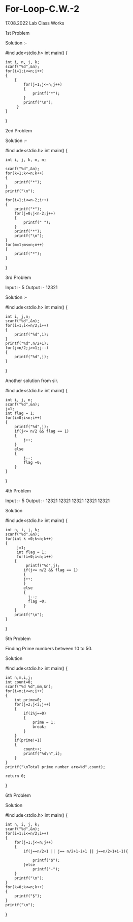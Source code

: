 # For-Loop-C.W.-2
17.08.2022 Lab Class Works

1st Problem 

Solution :-

#include<stdio.h>
int main()
{

    int i, n, j, k;
    scanf("%d",&n);
    for(i=1;i<=n;i++)
    {
        {
            for(j=1;j<=n;j++)
            {
                printf("*");
            }
            printf("\n");
         }
    }
    
}

2ed Problem 

Solution :-

#include<stdio.h>
int main()
{

    int i, j, k, m, n;

    scanf("%d",&n);
    for(k=1;k<=n;k++)
    {
        printf("*");
    }
    printf("\n");

    for(i=1;i<=n-2;i++)
    {
        printf("*");
        for(j=0;j<n-2;j++)
        {
            printf(" ");
        }
        printf("*");
        printf("\n");
    }
    for(m=1;m<=n;m++)
    {
        printf("*");
    }
    
}

3rd Problem

Input :- 5
Output :- 12321

Solution :-

#include<stdio.h>
int main()
{

    int i, j,n;
    scanf("%d",&n);
    for(i=1;i<=n/2;i++)
    {
        printf("%d",i);
    }
    printf("%d",n/2+1);
    for(j=n/2;j>=1;j--)
    {
        printf("%d",j);
    }
    
}

Another solution from sir.

#include<stdio.h>
int main()
{

    int i, j, n;
    scanf("%d",&n);
    j=1;
    int flag = 1;
    for(i=0;i<n;i++)
    {
        printf("%d",j);
        if(j<= n/2 && flag == 1)
        {
            j++;
        }
        else
        {
            j--;
            flag =0;
        }
    }
    
}


4th Problem

Input :- 5
Output :-
12321
12321
12321
12321
12321

Solution

#include<stdio.h>
int main()
{

    int n, i, j, k;
    scanf("%d",&n);
    for(int k =0;k<n;k++)
    {
         j=1;
         int flag = 1;
         for(i=0;i<n;i++)
        {
             printf("%d",j);
            if(j<= n/2 && flag == 1)
            {
            j++;
            }
            else
            {
              j--;
              flag =0;
            }
        }
        printf("\n");
    }
    
}



5th Problem 

Finding Prime numbers between 10 to 50.

Solution 

#include<stdio.h>
int main()
{

    int n,m,i,j;
    int count=0;
    scanf("%d %d",&m,&n);
    for(i=m;i<=n;i++)
    {
        int prime=0;
        for(j=2;j<i;j++)
        {
            if(i%j==0)
            {
                prime = 1;
                break;
            }
        }
        if(prime!=1)
        {
            count++;
            printf("%d\n",i);
        }
    }
    printf("\nTotal prime number are=%d",count);
    
    return 0;
    
}

6th Problem

Solution

#include<stdio.h>
int main()
{

    int n, i, j, k;
    scanf("%d",&n);
    for(i=1;i<=n/2;i++)
    {
        for(j=1;j<=n;j++)
        {
            if(j==n/2+1 || j== n/2+1-i+1 || j==n/2+1+i-1){

                printf("$");
            }else
                printf("-");
        }
        printf("\n");
    }
    for(k=0;k<=n;k++)
    {
        printf("$");
    }
    printf("\n");
    
}












